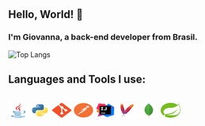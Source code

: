 ## Hello, World! 👋
### I'm Giovanna, a back-end developer from Brasil.

![Top Langs](https://github-readme-stats.vercel.app/api/top-langs/?username=anuraghazra&layout=compact&theme=dracula)

## Languages and Tools I use:
<div style="display: inline_block"><br>
  <img align="center" alt="Giovanna-Java" height="30" width="40" src="https://raw.githubusercontent.com/devicons/devicon/master/icons/java/java-original.svg">
  <img align="center" alt="Giovanna-Python" height="30" width="40" src="https://raw.githubusercontent.com/devicons/devicon/master/icons/python/python-original.svg">
  <img align="center" alt="Giovanna-Git" height="30" width="40" src="https://raw.githubusercontent.com/devicons/devicon/master/icons/git/git-original.svg">
  <img align="center" alt="Giovanna-Postman" height="30" width="40" src="https://raw.githubusercontent.com/devicons/devicon/master/icons/postman/postman-original.svg">
  <img align="center" alt="Giovanna-IntelliJ" height="30" width="40" src="https://raw.githubusercontent.com/devicons/devicon/master/icons/intellij/intellij-original.svg">
  <img align="center" alt="Giovanna-Maven" height="30" width="40" src="https://raw.githubusercontent.com/devicons/devicon/master/icons/maven/maven-original.svg">
  <img align="center" alt="Giovanna-MongoDB" height="30" width="40" src="https://raw.githubusercontent.com/devicons/devicon/master/icons/mongodb/mongodb-original.svg">
  <img align="center" alt="Giovanna-Spring" height="30" width="40" src="https://raw.githubusercontent.com/devicons/devicon/master/icons/spring/spring-original.svg">
</div>

<!--
**gihwho/gihwho** is a ✨ _special_ ✨ repository because its `README.md` (this file) appears on your GitHub profile.

Here are some ideas to get you started:

- 🔭 I’m currently working on ...
- 🌱 I’m currently learning ...
- 👯 I’m looking to collaborate on ...
- 🤔 I’m looking for help with ...
- 💬 Ask me about ...
- 📫 How to reach me: ...
- 😄 Pronouns: ...
- ⚡ Fun fact: ...
-->
